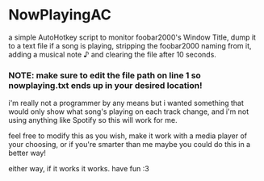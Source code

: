 # NowPlayingAC
a simple AutoHotkey script to monitor foobar2000's Window Title, dump it to a text file if a song is playing, stripping the foobar2000 naming from it, adding a musical note ♪ and clearing the file after 10 seconds.

### NOTE: make sure to edit the file path on line 1 so nowplaying.txt ends up in your desired location!

i'm really not a programmer by any means but i wanted something that would only show what song's playing on each track change, and i'm not using anything like Spotify so this will work for me.

feel free to modify this as you wish, make it work with a media player of your choosing, or if you're smarter than me maybe you could do this in a better way!

either way, if it works it works. have fun :3